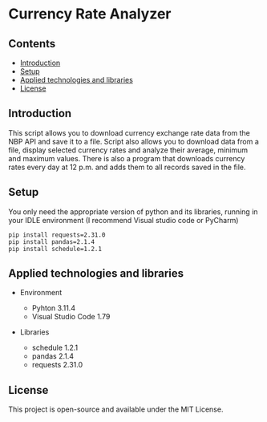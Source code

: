 # Currency Rate Analyzer

## Contents
* [Introduction](#introduction)
* [Setup](#setup)
* [Applied technologies and libraries](#applied-technologies-and-libraries)
* [License](#license)

## Introduction

This script allows you to download currency exchange rate data from the NBP API and save it to a file. Script also allows you to download data from a file, display selected currency rates and analyze their average, minimum and maximum values. There is also a program that downloads currency rates every day at 12 p.m. and adds them to all records saved in the file.

## Setup

You only need the appropriate version of python and its libraries, running in your IDLE environment (I recommend Visual studio code or PyCharm)
```
pip install requests=2.31.0
pip install pandas=2.1.4
pip install schedule=1.2.1
```

## Applied technologies and libraries

* Environment
    * Pyhton 3.11.4
    * Visual Studio Code 1.79

* Libraries
    * schedule 1.2.1
    * pandas 2.1.4
    * requests 2.31.0

## License

This project is open-source and available under the MIT License.




